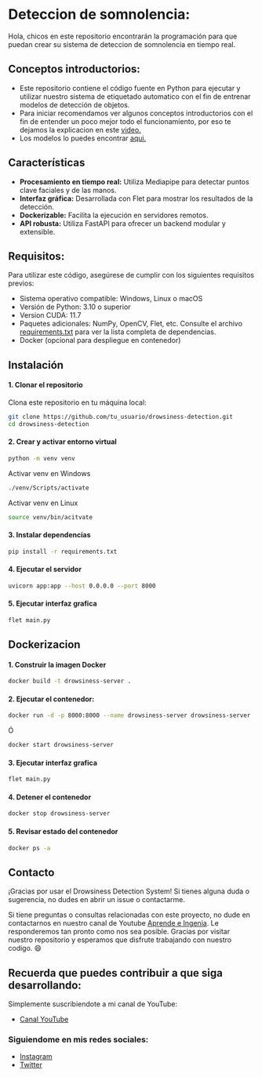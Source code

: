 # Deteccion de somnolencia:
Hola, chicos en este repositorio encontrarán la programación para que puedan crear su sistema de deteccion de somnolencia en tiempo real.

## Conceptos introductorios:
- Este repositorio contiene el código fuente en Python para ejecutar y utilizar nuestro sistema de etiquetado automatico con el fin de entrenar modelos de detección de objetos.
- Para iniciar recomendamos ver algunos conceptos introductorios con el fin de entender un poco mejor todo el funcionamiento, por eso te dejamos la explicacion en este [video.](https://youtu.be/PQ71QvvFbA8?si=r77MhBOwhD5UDZx3)
- Los modelos lo puedes encontrar [aqui.]([https://github.com/IDEA-Research/GroundingDINO](https://github.com/google-ai-edge/mediapipe))

## Características

- **Procesamiento en tiempo real:** Utiliza Mediapipe para detectar puntos clave faciales y de las manos.
- **Interfaz gráfica:** Desarrollada con Flet para mostrar los resultados de la detección.
- **Dockerizable:** Facilita la ejecución en servidores remotos.
- **API robusta:** Utiliza FastAPI para ofrecer un backend modular y extensible.


## Requisitos:
Para utilizar este código, asegúrese de cumplir con los siguientes requisitos previos:

- Sistema operativo compatible: Windows, Linux o macOS
- Versión de Python: 3.10 o superior
- Version CUDA: 11.7
- Paquetes adicionales: NumPy, OpenCV, Flet, etc. Consulte el archivo [requirements.txt](https://github.com/AprendeIngenia/driver_fatigue_detection/blob/012943fa6e02abbf65fde26573ce52e710f0a5a8/requirements.txt) para ver la lista completa de dependencias.
- Docker (opcional para despliegue en contenedor)

## Instalación

#### 1. Clonar el repositorio

Clona este repositorio en tu máquina local:

```bash
git clone https://github.com/tu_usuario/drowsiness-detection.git
cd drowsiness-detection
```

#### 2. Crear y activar entorno virtual
```bash
python -m venv venv
```

Activar venv en Windows
```bash
./venv/Scripts/activate
```

Activar venv en Linux
```bash
source venv/bin/acitvate
```

#### 3. Instalar dependencias 
```bash
pip install -r requirements.txt
```

#### 4. Ejecutar el servidor
```bash
uvicorn app:app --host 0.0.0.0 --port 8000
```

#### 5. Ejecutar interfaz grafica
```bash
flet main.py
```

## Dockerizacion
#### 1. Construir la imagen Docker
```bash
docker build -t drowsiness-server .
```

#### 2. Ejecutar el contenedor:
```bash
docker run -d -p 8000:8000 --name drowsiness-server drowsiness-server
```
Ó
```bash
docker start drowsiness-server
```


#### 3. Ejecutar interfaz grafica
```bash
flet main.py
``` 

#### 4. Detener el contenedor
```bash
docker stop drowsiness-server
``` 

#### 5. Revisar estado del contenedor
```bash
docker ps -a
```

## Contacto
¡Gracias por usar el Drowsiness Detection System! Si tienes alguna duda o sugerencia, no dudes en abrir un issue o contactarme.

Si tiene preguntas o consultas relacionadas con este proyecto, no dude en contactarnos en nuestro canal de Youtube [Aprende e Ingenia](https://www.youtube.com/@AprendeIngenia/videos). Le responderemos tan pronto como nos sea posible.
Gracias por visitar nuestro repositorio y esperamos que disfrute trabajando con nuestro codigo. :smile:

## Recuerda que puedes contribuir a que siga desarrollando:
Simplemente suscribiendote a mi canal de YouTube:
- [Canal YouTube](https://www.youtube.com/channel/UCzwHEOCbsZLjfELperJ6VeQ/videos)

### Siguiendome en mis redes sociales: 
- [Instagram](https://www.instagram.com/santiagsanchezr/)
- [Twitter](https://twitter.com/SantiagSanchezR)
